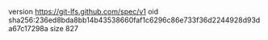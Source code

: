 version https://git-lfs.github.com/spec/v1
oid sha256:236ed8bda8bb14b43538660faf1c6296c86e733f36d2244928d93da67c17298a
size 827
